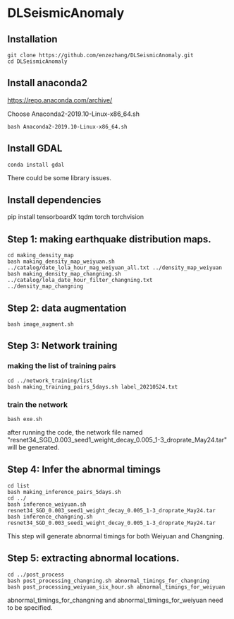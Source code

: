 # DLSeismicAnomaly
## Installation
```shell
git clone https://github.com/enzezhang/DLSeismicAnomaly.git
cd DLSeismicAnomaly
```
## Install anaconda2
https://repo.anaconda.com/archive/

Choose Anaconda2-2019.10-Linux-x86_64.sh
```Shell
bash Anaconda2-2019.10-Linux-x86_64.sh
```
## Install GDAL

```Shell
conda install gdal
```
There could be some library issues.
## Install dependencies
pip install tensorboardX tqdm torch torchvision

## Step 1: making earthquake distribution maps.

```Shell
cd making_density_map
bash making_density_map_weiyuan.sh ../catalog/date_lola_hour_mag_weiyuan_all.txt ../density_map_weiyuan
bash making_density_map_changning.sh ../catalog/lola_date_hour_filter_changning.txt ../density_map_changning
```

## Step 2: data augmentation
```Shell
bash image_augment.sh
```

## Step 3: Network training

### making the list of training pairs

```Shell
cd ../network_training/list
bash making_training_pairs_5days.sh label_20210524.txt
```
### train the network 
```Shell
bash exe.sh 
```
after running the code, the network file named "resnet34_SGD_0.003_seed1_weight_decay_0.005_1-3_droprate_May24.tar" will be generated.
## Step 4: Infer the abnormal timings

```Shell
cd list
bash making_inference_pairs_5days.sh
cd ../
bash inference_weiyuan.sh resnet34_SGD_0.003_seed1_weight_decay_0.005_1-3_droprate_May24.tar
bash inference_changning.sh resnet34_SGD_0.003_seed1_weight_decay_0.005_1-3_droprate_May24.tar
```
This step will generate abnormal timings for both Weiyuan and Changning.
## Step 5: extracting abnormal locations.
```Shell
cd ../post_process
bash post_processing_changning.sh abnormal_timings_for_changning
bash post_processing_weiyuan_six_hour.sh abnormal_timings_for_weiyuan
```
abnormal_timings_for_changning and abnormal_timings_for_weiyuan need to be specified.




